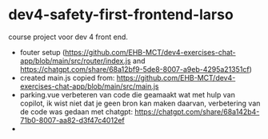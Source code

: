 # dev4-safety-first-frontend-larso

course project voor dev 4 front end.

- fouter setup (https://github.com/EHB-MCT/dev4-exercises-chat-app/blob/main/src/router/index.js and https://chatgpt.com/share/68a12bf9-5de8-8007-a9eb-4295a21351cf)
- created main.js copied from: https://github.com/EHB-MCT/dev4-exercises-chat-app/blob/main/src/main.js
- parking.vue verbeteren van code die geamaakt wat met hulp van copilot, ik wist niet dat je geen bron kan maken daarvan, verbetering van de code was gedaan met chatgpt: https://chatgpt.com/share/68a142b4-71b0-8007-aa82-d3f47c4012ef
-
